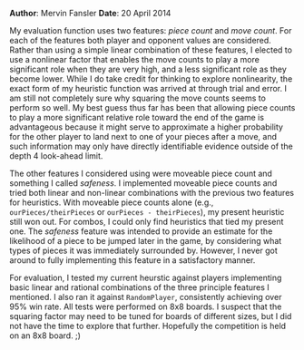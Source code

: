 **Author**: Mervin Fansler
**Date**: 20 April 2014

My evaluation function uses two features: *piece count* and *move count*.  For each of the features both player and opponent values are considered.  Rather than using a simple linear combination of these features, I elected to use a nonlinear factor that enables the move counts to play a more significant role when they are very high, and a less significant role as they become lower.  While I do take credit for thinking to explore nonlinearity, the exact form of my heuristic function was arrived at through trial and error.  I am still not completely sure why squaring the move counts seems to perform so well.  My best guess thus far has been that allowing piece counts to play a more significant relative role toward the end of the game is advantageous because it might serve to approximate a higher probability for the other player to land next to one of your pieces after a move, and such information may only have directly identifiable evidence outside of the depth 4 look-ahead limit.

The other features I considered using were moveable piece count and something I called *safeness*.  I implemented moveable piece counts and tried both linear and non-linear combinations with the previous two features for heuristics.  With moveable piece counts alone (e.g., `ourPieces/theirPieces` or `ourPieces - theirPieces`), my present heuristic still won out.  For combos, I could only find heuristics that tied my present one.  The *safeness* feature was intended to provide an estimate for the likelihood of a piece to be jumped later in the game, by considering what types of pieces it was immediately surrounded by.  However, I never got around to fully implementing this feature in a satisfactory manner.

For evaluation, I tested my current heurstic against players implementing basic linear and rational combinations of the three principle features I mentioned.  I also ran it against `RandomPlayer`, consistently achieving over 95% win rate.  All tests were performed on 8x8 boards.  I suspect that the squaring factor may need to be tuned for boards of different sizes, but I did not have the time to explore that further.  Hopefully the competition is held on an 8x8 board. ;)
